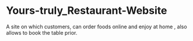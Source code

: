 # Yours-truly_Restaurant-Website
A site on which customers, can order foods online and enjoy at home , also allows to book the table prior.
